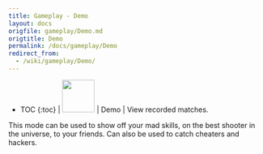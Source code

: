 ```yaml
---
title: Gameplay - Demo
layout: docs
origfile: gameplay/Demo.md
origtitle: Demo
permalink: /docs/gameplay/Demo
redirect_from:
  - /wiki/gameplay/Demo/
---
```

* TOC
{:toc}
| <img src="../images/modes/demo.png" width="64px"/>       | Demo | View recorded matches.

This mode can be used to show off your mad skills, on the best shooter in the universe, to your friends. Can also be used to catch cheaters and hackers.
